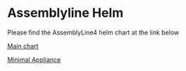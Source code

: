 Assemblyline Helm
=================

Please find the AssemblyLine4 helm chart at the link below

[Main chart](./assemblyline)

[Minimal Appliance](./minimal_appliance)